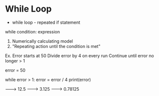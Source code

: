# While Loop

* while loop - repeated if statement

while condition:
  expression
1. Numerically calculating model
2. "Repeating action until the condition is met"

Ex. 
Error starts at 50
Divide error by 4 on every run
Continue until error no longer > 1

error = 50

while error > 1:
  error = error / 4
  print(error)
  
---> 12.5
---> 3.125
---> 0.78125

